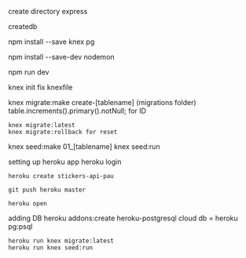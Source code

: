 create directory
	express

createdb

npm install --save knex pg

npm install --save-dev nodemon

npm run dev

knex init
	fix knexfile

knex migrate:make create-[tablename]
	(migrations folder)
	table.increments().primary().notNull; for ID

    knex migrate:latest
    knex migrate:rollback for reset

knex seed:make 01_[tablename]
knex seed:run

setting up heroku app
    heroku login

    heroku create stickers-api-pau

    git push heroku master

    heroku open

adding DB
    heroku addons:create heroku-postgresql
    cloud db = heroku pg:psql

    heroku run knex migrate:latest
    heroku run knex seed:run